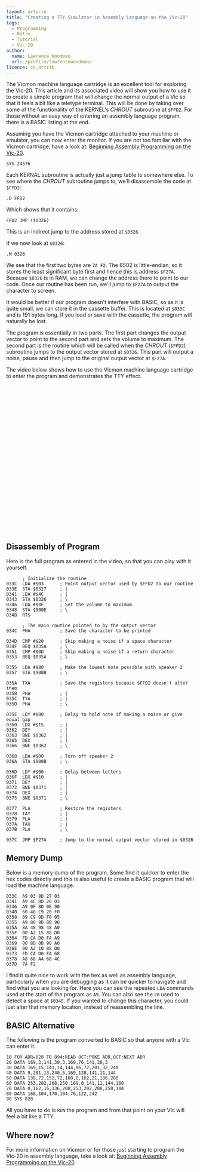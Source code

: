 ```yaml
---
layout: article
title: "Creating a TTY Simulator in Assembly Language on the Vic-20"
tags:
  - Programming
  - Retro
  - Tutorial
  - Vic-20
author:
  name: Lawrence Woodman
  url: /profile/lawrencewoodman/
licence: cc_attrib
---
```


The Vicmon machine language cartridge is an excellent tool for exploring the Vic-20.  This article and its associated video will show you how to use it to create a simple program that will change the normal output of a Vic so that it feels a bit like a teletype terminal.  This will be done by taking over some of the functionality of the KERNEL's _CHROUT_ subroutine at `$FFD2`.  For those without an easy way of entering an assembly language program, there is a BASIC listing at the end.

Assuming you have the Vicmon cartridge attached to your machine or emulator, you can now enter the monitor.  If you are not too familiar with the Vicmon cartridge, have a look at: [Beginning Assembly Programming on the Vic-20](/2013/04/16/beginning-assembly-programming-on-the-commodore-vic-20/).

    SYS 24576

Each KERNAL subroutine is actually just a jump table to somewhere else.  To see where the _CHROUT_ subroutine jumps to, we'll disassemble the code at `$FFD2`:

    .D FFD2

Which shows that it contains:

    FFD2 JMP ($0326)

This is an indirect jump to the address stored at `$0326`.

If we now look at `$0326`:

    .M 0326

We see that the first two bytes are `7A F2`.  The 6502 is little-endian, so it stores the least significant byte first and hence this is address `$F27A`.  Because `$0326` is in RAM, we can change the address there to point to our code.  Once our routine has been run, we'll jump to `$F27A` to output the character to screen.

It would be better if our program doesn't interfere with BASIC, so as it is quite small, we can store it in the cassette buffer.  This is located at `$033C` and is 191 bytes long.  If you load or save with the cassette, the program will naturally be lost.

The program is essentially in two parts.  The first part changes the output vector to point to the second part and sets the volume to maximum.  The second part is the routine which will be called when the _CHROUT_ (`$FFD2`) subroutine jumps to the output vector stored at `$0326`.  This part will output a noise, pause and then jump to the original output vector at `$F27A`.

The video below shows how to use the Vicmon machine language cartridge to enter the program and demonstrates the TTY effect.

<object style="margin-top: 1em; margin-right:1em; margin-bottom:1em;" align="left" width="700" height="394">
  <param name="movie" value="http://www.youtube.com/v/kmvF85euefs&amp;hl=en&amp;fs=1"></param>
  <param name="allowFullScreen" value="true"></param>
  <param name="allowscriptaccess" value="always"></param>
  <embed src="http://www.youtube.com/v/kmvF85euefs&amp;hl=en&amp;fs=1" type="application/x-shockwave-flash" allowscriptaccess="always" allowfullscreen="true" width="700" height="394"></embed>
</object>

## Disassembly of Program
Here is the full program as entered in the video, so that you can play with it yourself.

          ; Initialize the routine
    033C  LDA #$03      ; Point output vector used by $FFD2 to our routine
    033E  STA $0327     ; |
    0341  LDA #$4C      ; |
    0343  STA $0326     ; \
    0346  LDA #$0F      ; Set the volume to maximum
    0348  STA $900E     ; \
    034B  RTS

          ; The main routine pointed to by the output vector
    034C  PHA           ; Save the character to be printed

    034D  CMP #$20      ; Skip making a noise if a space character
    034F  BEQ $035A     ; \
    0351  CMP #$0D      ; Skip making a noise if a return character
    0353  BEQ $035A     ; \

    0355  LDA #$80      ; Make the lowest note possible with speaker 2
    0357  STA $900B     ; \

    035A  TXA           ; Save the registers because $FFD2 doesn't alter them
    035B  PHA           ; |
    035C  TYA           ; |
    035D  PHA           ; \

    035E  LDY #$00      ; Delay to hold note if making a noise or give equal gap
    0360  LDX #$15      ; |
    0362  DEY           ; |
    0363  BNE $0362     ; |
    0365  DEX           ; |
    0366  BNE $0362     ; \

    0368  LDA #$00      ; Turn off speaker 2
    036A  STA $900B     ; \

    036D  LDY #$00      ; Delay between letters
    036F  LDX #$10      ; |
    0371  DEY           ; |
    0372  BNE $0371     ; |
    0374  DEX           ; |
    0375  BNE $0371     ; \

    0377  PLA           ; Restore the registers
    0378  TAY           ; |
    0379  PLA           ; |
    037A  TAX           ; |
    037B  PLA           ; \

    037C  JMP $F27A     ; Jump to the normal output vector stored in $0326

## Memory Dump
Below is a memory dump of the program.  Some find it quicker to enter the hex codes directly and this is also useful to create a BASIC program that will load the machine language.

    033C  A9 03 8D 27 03
    0341  A9 4C 8D 26 03
    0346  A9 0F 8D 0E 90
    034B  60 48 C9 20 F0
    0350  09 C9 0D F0 05
    0355  A9 80 8D 0B 90
    035A  8A 48 98 48 A0
    035F  00 A2 15 88 D0
    0364  FD CA D0 FA A9
    0369  00 8D 0B 90 A0
    036E  00 A2 10 88 D0
    0373  FD CA D0 FA 68
    0378  A8 68 AA 68 4C
    037D  7A F2

I find it quite nice to work with the hex as well as assembly language, particularly when you are debugging as it can be quicker to navigate and find what you are looking for.  Here you can see the repeated `LDA` commands used at the start of the program as `A9`.  You can also see the `20` used to detect a space at `$034E`.  If you wanted to change this character, you could just alter that memory location, instead of reassembling the line.

## BASIC Alternative

The following is the program converted to BASIC so that anyone with a Vic can enter it.

    10 FOR ADR=828 TO 894:READ OCT:POKE ADR,OCT:NEXT ADR
    20 DATA 169,3,141,39,3,169,76,141,38,3
    30 DATA 169,15,141,14,144,96,72,201,32,240
    40 DATA 9,201,13,240,5,169,128,141,11,144
    50 DATA 138,72,152,72,160,0,162,21,136,208
    60 DATA 253,202,208,250,169,0,141,11,144,160
    70 DATA 0,162,16,136,208,253,202,208,250,104
    80 DATA 168,104,170,104,76,122,242
    90 SYS 828

All you have to do is `RUN` the program and from that point on your Vic will feel a bit like a TTY.

## Where now?
For more information on Vicmon or for those just starting to program the Vic-20 in assembly language, take a look at: [Beginning Assembly Programming on the Vic-20](/2013/04/16/beginning-assembly-programming-on-the-commodore-vic-20/).
